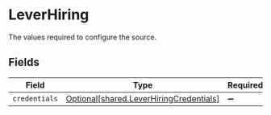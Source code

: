 # LeverHiring

The values required to configure the source.


## Fields

| Field                                                                                    | Type                                                                                     | Required                                                                                 | Description                                                                              |
| ---------------------------------------------------------------------------------------- | ---------------------------------------------------------------------------------------- | ---------------------------------------------------------------------------------------- | ---------------------------------------------------------------------------------------- |
| `credentials`                                                                            | [Optional[shared.LeverHiringCredentials]](../../models/shared/leverhiringcredentials.md) | :heavy_minus_sign:                                                                       | N/A                                                                                      |
